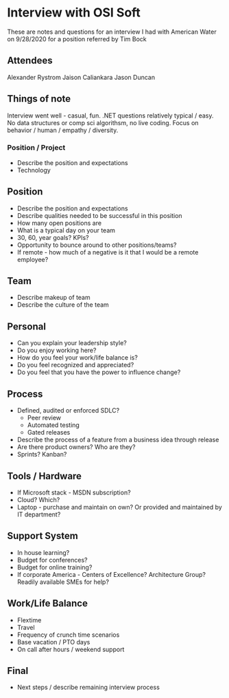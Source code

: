 # Interview with OSI Soft

These are notes and questions for an interview I had with American Water on 9/28/2020 for a position referred by Tim Bock

## Attendees

Alexander Rystrom
Jaison Caliankara
Jason Duncan

## Things of note

Interview went well - casual, fun. .NET questions relatively typical / easy. No data structures or comp sci algorithsm, no live coding. Focus on behavior / human / empathy / diversity.

### Position / Project

- Describe the position and expectations
- Technology

## Position

- Describe the position and expectations
- Describe qualities needed to be successful in this position
- How many open positions are
- What is a typical day on your team
- 30, 60, year goals? KPIs?
- Opportunity to bounce around to other positions/teams?
- If remote - how much of a negative is it that I would be a remote employee?

## Team

- Describe makeup of team
- Describe the culture of the team

## Personal

- Can you explain your leadership style?
- Do you enjoy working here?
- How do you feel your work/life balance is?
- Do you feel recognized and appreciated?
- Do you feel that you have the power to influence change?

## Process

- Defined, audited or enforced SDLC?
  - Peer review
  - Automated testing
  - Gated releases
- Describe the process of a feature from a business idea through release
- Are there product owners? Who are they?
- Sprints? Kanban?

## Tools / Hardware

- If Microsoft stack - MSDN subscription?
- Cloud? Which?
- Laptop - purchase and maintain on own? Or provided and maintained by IT department?

## Support System

- In house learning?
- Budget for conferences?
- Budget for online training?
- If corporate America - Centers of Excellence? Architecture Group? Readily available SMEs for help?

## Work/Life Balance

- Flextime
- Travel
- Frequency of crunch time scenarios
- Base vacation / PTO days
- On call after hours / weekend support

## Final

- Next steps / describe remaining interview process
